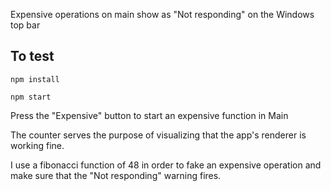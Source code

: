Expensive operations on main show as "Not responding" on the Windows top bar

## To test

`npm install`

`npm start`

Press the "Expensive" button to start an expensive function in Main

The counter serves the purpose of visualizing that the app's renderer is working fine.

I use a fibonacci function of 48 in order to fake an expensive operation and make sure that the "Not responding" warning fires.
